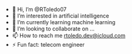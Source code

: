 - 👋 Hi, I’m @RToledo07
- 👀 I’m interested in artificial intelligence
- 🌱 I’m currently learning machine learning
- 💞️ I’m looking to collaborate on ...
- 📫 How to reach me rtoledo.dev@icloud.com
- ⚡ Fun fact: telecom engineer


